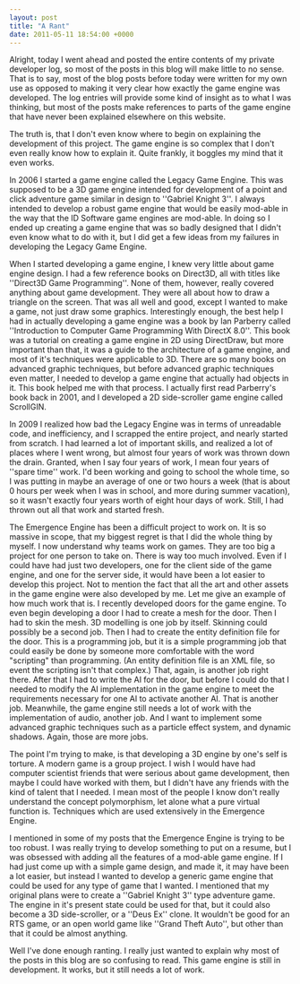 ```yaml
---
layout: post
title: "A Rant"
date: 2011-05-11 18:54:00 +0000
---
```

Alright, today I went ahead and posted the entire contents of my private developer log, so most of the posts in this blog will make little to no sense. That is to say, most of the blog posts before today were written for my own use as opposed to making it very clear how exactly the game engine was developed. The log entries will provide some kind of insight as to what I was thinking, but most of the posts make references to parts of the game engine that have never been explained elsewhere on this website.

The truth is, that I don't even know where to begin on explaining the development of this project. The game engine is so complex that I don't even really know how to explain it. Quite frankly, it boggles my mind that it even works.

In 2006 I started a game engine called the Legacy Game Engine. This was supposed to be a 3D game engine intended for development of a point and click adventure game similar in design to ''Gabriel Knight 3''. I always intended to develop a robust game engine that would be easily mod-able in the way that the ID Software game engines are mod-able. In doing so I ended up creating a game engine that was so badly designed that I didn't even know what to do with it, but I did get a few ideas from my failures in developing the Legacy Game Engine.

When I started developing a game engine, I knew very little about game engine design. I had a few reference books on Direct3D, all with titles like ''Direct3D Game Programming''. None of them, however, really covered anything about game development. They were all about how to draw a triangle on the screen. That was all well and good, except I wanted to make a game, not just draw some graphics. Interestingly enough, the best help I had in actually developing a game engine was a book by Ian Parberry called ''Introduction to Computer Game Programming With DirectX 8.0''. This book was a tutorial on creating a game engine in 2D using DirectDraw, but more important than that, it was a guide to the architecture of a game engine, and most of it's techniques were applicable to 3D. There are so many books on advanced graphic techniques, but before advanced graphic techniques even matter, I needed to develop a game engine that actually had objects in it. This book helped me with that process. I actually first read Parberry's book back in 2001, and I developed a 2D side-scroller game engine called ScrollGIN.

In 2009 I realized how bad the Legacy Engine was in terms of unreadable code, and inefficiency, and I scrapped the entire project, and nearly started from scratch. I had learned a lot of important skills, and realized a lot of places where I went wrong, but almost four years of work was thrown down the drain. Granted, when I say four years of work, I mean four years of ''spare time'' work. I'd been working and going to school the whole time, so I was putting in maybe an average of one or two hours a week (that is about 0 hours per week when I was in school, and more during summer vacation), so it wasn't exactly four years worth of eight hour days of work. Still, I had thrown out all that work and started fresh.

The Emergence Engine has been a difficult project to work on. It is so massive in scope, that my biggest regret is that I did the whole thing by myself. I now understand why teams work on games. They are too big a project for one person to take on. There is way too much involved. Even if I could have had just two developers, one for the client side of the game engine, and one for the server side, it would have been a lot easier to develop this project. Not to mention the fact that all the art and other assets in the game engine were also developed by me. Let me give an example of how much work that is. I recently developed doors for the game engine. To even begin developing a door I had to create a mesh for the door. Then I had to skin the mesh. 3D modelling is one job by itself. Skinning could possibly be a second job. Then I had to create the entity definition file for the door. This is a programming job, but it is a simple programming job that could easily be done by someone more comfortable with the word "scripting" than programming. (An entity definition file is an XML file, so event the scripting isn't that complex.) That, again, is another job right there. After that I had to write the AI for the door, but before I could do that I needed to modify the AI implementation in the game engine to meet the requirements necessary for one AI to activate another AI. That is another job. Meanwhile, the game engine still needs a lot of work with the implementation of audio, another job. And I want to implement some advanced graphic techniques such as a particle effect system, and dynamic shadows. Again, those are more jobs.

The point I'm trying to make, is that developing a 3D engine by one's self is torture. A modern game is a group project. I wish I would have had computer scientist friends that were serious about game development, then maybe I could have worked with them, but I didn't have any friends with the kind of talent that I needed. I mean most of the people I know don't really understand the concept polymorphism, let alone what a pure virtual function is. Techniques which are used extensively in the Emergence Engine.

I mentioned in some of my posts that the Emergence Engine is trying to be too robust. I was really trying to develop something to put on a resume, but I was obsessed with adding all the features of a mod-able game engine. If I had just come up with a simple game design, and made it, it may have been a lot easier, but instead I wanted to develop a generic game engine that could be used for any type of game that I wanted. I mentioned that my original plans were to create a ''Gabriel Knight 3'' type adventure game. The engine in it's present state could be used for that, but it could also become a 3D side-scroller, or a ''Deus Ex'' clone. It wouldn't be good for an RTS game, or an open world game like ''Grand Theft Auto'', but other than that it could be almost anything.

Well I've done enough ranting. I really just wanted to explain why most of the posts in this blog are so confusing to read. This game engine is still in development. It works, but it still needs a lot of work.

